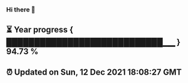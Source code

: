 ### Hi there 👋
⏳ Year progress { ████████████████████████████▁▁ } 94.73 %
---
⏰ Updated on Sun, 12 Dec 2021 18:08:27 GMT
---
